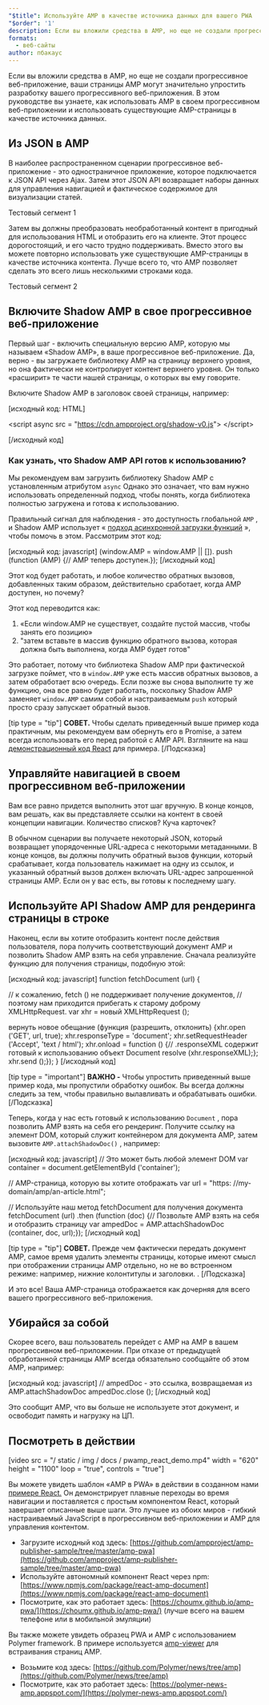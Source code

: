 ```yaml
---
"$title": Используйте AMP в качестве источника данных для вашего PWA
"$order": '1'
description: Если вы вложили средства в AMP, но еще не создали прогрессивное веб-приложение, ваши страницы AMP могут значительно упростить разработку вашего прогрессивного веб-приложения.
formats:
  - веб-сайты
author: пбакаус
---
```


Если вы вложили средства в AMP, но еще не создали прогрессивное веб-приложение, ваши страницы AMP могут значительно упростить разработку вашего прогрессивного веб-приложения. В этом руководстве вы узнаете, как использовать AMP в своем прогрессивном веб-приложении и использовать существующие AMP-страницы в качестве источника данных.

## Из JSON в AMP

В наиболее распространенном сценарии прогрессивное веб-приложение - это одностраничное приложение, которое подключается к JSON API через Ajax. Затем этот JSON API возвращает наборы данных для управления навигацией и фактическое содержимое для визуализации статей.

Тестовый сегмент 1

Затем вы должны преобразовать необработанный контент в пригодный для использования HTML и отобразить его на клиенте. Этот процесс дорогостоящий, и его часто трудно поддерживать. Вместо этого вы можете повторно использовать уже существующие AMP-страницы в качестве источника контента. Лучше всего то, что AMP позволяет сделать это всего лишь несколькими строками кода.

Тестовый сегмент 2

## Включите Shadow AMP в свое прогрессивное веб-приложение

Первый шаг - включить специальную версию AMP, которую мы называем «Shadow AMP», в ваше прогрессивное веб-приложение. Да, верно - вы загружаете библиотеку AMP на страницу верхнего уровня, но она фактически не контролирует контент верхнего уровня. Он только «расширит» те части нашей страницы, о которых вы ему говорите.

Включите Shadow AMP в заголовок своей страницы, например:

[исходный код: HTML]

<!-- Asynchronously load the AMP-with-Shadow-DOM runtime library. -->

&lt;script async src = "https://cdn.ampproject.org/shadow-v0.js"&gt; &lt;/script&gt;

[/исходный код]

### Как узнать, что Shadow AMP API готов к использованию?

Мы рекомендуем вам загрузить библиотеку Shadow AMP с установленным атрибутом `async` Однако это означает, что вам нужно использовать определенный подход, чтобы понять, когда библиотека полностью загружена и готова к использованию.

Правильный сигнал для наблюдения - это доступность глобальной `AMP` , и Shadow AMP использует « [подход асинхронной загрузки функций](http://mrcoles.com/blog/google-analytics-asynchronous-tracking-how-it-work/) », чтобы помочь в этом. Рассмотрим этот код:

[исходный код: javascript] (window.AMP = window.AMP || []). push (function (AMP) {// AMP теперь доступен.}); [/исходный код]

Этот код будет работать, и любое количество обратных вызовов, добавленных таким образом, действительно сработает, когда AMP доступен, но почему?

Этот код переводится как:

1. «Если window.AMP не существует, создайте пустой массив, чтобы занять его позицию»
2. "затем вставьте в массив функцию обратного вызова, которая должна быть выполнена, когда AMP будет готов"

Это работает, потому что библиотека Shadow AMP при фактической загрузке поймет, что в `window.AMP` уже есть массив обратных вызовов, а затем обработает всю очередь. Если позже вы снова выполните ту же функцию, она все равно будет работать, поскольку Shadow AMP заменяет `window.AMP` самим собой и настраиваемым `push` который просто сразу запускает обратный вызов.

[tip type = "tip"] **СОВЕТ.** Чтобы сделать приведенный выше пример кода практичным, мы рекомендуем вам обернуть его в Promise, а затем всегда использовать его перед работой с AMP API. Взгляните на наш [демонстрационный код React](https://github.com/ampproject/amp-publisher-sample/blob/master/amp-pwa/src/components/amp-document/amp-document.js#L20) для примера. [/Подсказка]

## Управляйте навигацией в своем прогрессивном веб-приложении

Вам все равно придется выполнить этот шаг вручную. В конце концов, вам решать, как вы представляете ссылки на контент в своей концепции навигации. Количество списков? Куча карточек?

В обычном сценарии вы получаете некоторый JSON, который возвращает упорядоченные URL-адреса с некоторыми метаданными. В конце концов, вы должны получить обратный вызов функции, который срабатывает, когда пользователь нажимает на одну из ссылок, и указанный обратный вызов должен включать URL-адрес запрошенной страницы AMP. Если он у вас есть, вы готовы к последнему шагу.

## Используйте API Shadow AMP для рендеринга страницы в строке

Наконец, если вы хотите отобразить контент после действия пользователя, пора получить соответствующий документ AMP и позволить Shadow AMP взять на себя управление. Сначала реализуйте функцию для получения страницы, подобную этой:

[исходный код: javascript] function fetchDocument (url) {

// к сожалению, fetch () не поддерживает получение документов, // поэтому нам приходится прибегать к старому доброму XMLHttpRequest. var xhr = новый XMLHttpRequest ();

вернуть новое обещание (функция (разрешить, отклонить) {xhr.open ('GET', url, true); xhr.responseType = 'document'; xhr.setRequestHeader ('Accept', 'text / html'); xhr.onload = function () {// .responseXML содержит готовый к использованию объект Document resolve (xhr.responseXML);}; xhr.send ();}); } [/исходный код]

[tip type = "important"] **ВАЖНО -** Чтобы упростить приведенный выше пример кода, мы пропустили обработку ошибок. Вы всегда должны следить за тем, чтобы правильно вылавливать и обрабатывать ошибки. [/Подсказка]

Теперь, когда у нас есть готовый к использованию `Document` , пора позволить AMP взять на себя его рендеринг. Получите ссылку на элемент DOM, который служит контейнером для документа AMP, затем вызовите `AMP.attachShadowDoc()` , например:

[исходный код: javascript] // Это может быть любой элемент DOM var container = document.getElementById ('container');

// AMP-страница, которую вы хотите отображать var url = "https: //my-domain/amp/an-article.html";

// Используйте наш метод fetchDocument для получения документа fetchDocument (url) .then (function (doc) {// Позвольте AMP взять на себя и отобразить страницу var ampedDoc = AMP.attachShadowDoc (container, doc, url);}); [/исходный код]

[tip type = "tip"] **СОВЕТ.** Прежде чем фактически передать документ AMP, самое время удалить элементы страницы, которые имеют смысл при отображении страницы AMP отдельно, но не во встроенном режиме: например, нижние колонтитулы и заголовки. . [/Подсказка]

И это все! Ваша AMP-страница отображается как дочерняя для всего вашего прогрессивного веб-приложения.

## Убирайся за собой

Скорее всего, ваш пользователь перейдет с AMP на AMP в вашем прогрессивном веб-приложении. При отказе от предыдущей обработанной страницы AMP всегда обязательно сообщайте об этом AMP, например:

[исходный код: javascript] // ampedDoc - это ссылка, возвращаемая из AMP.attachShadowDoc ampedDoc.close (); [/исходный код]

Это сообщит AMP, что вы больше не используете этот документ, и освободит память и нагрузку на ЦП.

## Посмотреть в действии

[video src = "/ static / img / docs / pwamp_react_demo.mp4" width = "620" height = "1100" loop = "true", controls = "true"]

Вы можете увидеть шаблон «AMP в PWA» в действии в созданном нами [примере React.](https://github.com/ampproject/amp-publisher-sample/tree/master/amp-pwa) Он демонстрирует плавные переходы во время навигации и поставляется с простым компонентом React, который завершает описанные выше шаги. Это лучшее из обоих миров - гибкий настраиваемый JavaScript в прогрессивном веб-приложении и AMP для управления контентом.

- Загрузите исходный код здесь: [https://github.com/ampproject/amp-publisher-sample/tree/master/amp-pwa](https://github.com/ampproject/amp-publisher-sample/tree/master/amp-pwa)
- Используйте автономный компонент React через npm: [https://www.npmjs.com/package/react-amp-document](https://www.npmjs.com/package/react-amp-document)
- Посмотрите, как это работает здесь: [https://choumx.github.io/amp-pwa/](https://choumx.github.io/amp-pwa/) (лучше всего на вашем телефоне или в мобильной эмуляции)

Вы также можете увидеть образец PWA и AMP с использованием Polymer framework. В примере используется [amp-viewer](https://github.com/PolymerLabs/amp-viewer/) для встраивания страниц AMP.

- Возьмите код здесь: [https://github.com/Polymer/news/tree/amp](https://github.com/Polymer/news/tree/amp)
- Посмотрите, как это работает здесь: [https://polymer-news-amp.appspot.com/](https://polymer-news-amp.appspot.com/)
